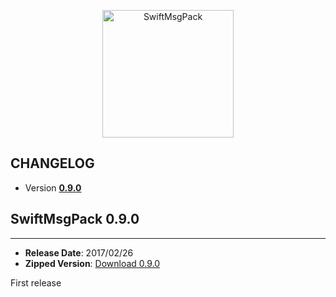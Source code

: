 <p align="center" >
  <img src="https://raw.githubusercontent.com/malcommac/SwiftMsgPack/develop/logo.png" width=210px height=204px alt="SwiftMsgPack" title="SwiftMsgPack">
</p>

## CHANGELOG

* Version **[0.9.0](#090)**

## SwiftMsgPack 0.9.0
---
- **Release Date**: 2017/02/26
- **Zipped Version**: [Download 0.9.0](https://github.com/malcommac/SwiftMsgPack/releases/tag/0.9.0)

First release